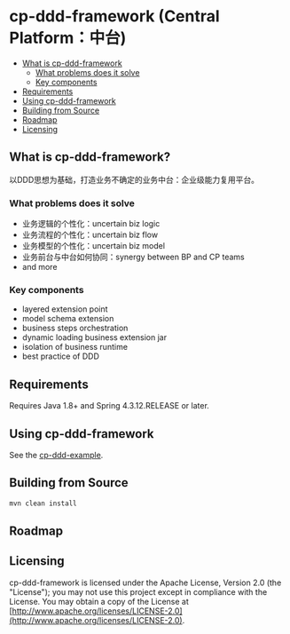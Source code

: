 # cp-ddd-framework (Central Platform：中台)

* [What is cp-ddd-framework](#what-is-cp-ddd-framework)
   * [What problems does it solve](#what-problems-does-it-solve)
   * [Key components](#key-components)
* [Requirements](#requirements)
* [Using cp-ddd-framework](#using-cp-ddd-framework)
* [Building from Source](#building-from-source)
* [Roadmap](#roadmap)
* [Licensing](#licensing)

## What is cp-ddd-framework?

以DDD思想为基础，打造业务不确定的业务中台：企业级能力复用平台。

### What problems does it solve

- 业务逻辑的个性化：uncertain biz logic
- 业务流程的个性化：uncertain biz flow
- 业务模型的个性化：uncertain biz model
- 业务前台与中台如何协同：synergy between BP and CP teams
- and more

### Key components

- layered extension point
- model schema extension
- business steps orchestration
- dynamic loading business extension jar
- isolation of business runtime
- best practice of DDD

## Requirements

Requires Java 1.8+ and Spring 4.3.12.RELEASE or later.

## Using cp-ddd-framework

See the [cp-ddd-example](cp-ddd-example).

## Building from Source

``` bash
mvn clean install
```

## Roadmap

## Licensing

cp-ddd-framework is licensed under the Apache License, Version 2.0 (the "License"); you may not use this project except in compliance with the License. You may obtain a copy of the License at [http://www.apache.org/licenses/LICENSE-2.0](http://www.apache.org/licenses/LICENSE-2.0).
